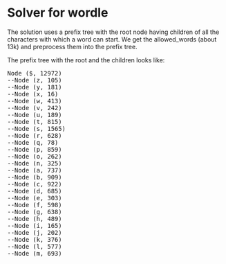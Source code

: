 # Solver for wordle

The solution uses a prefix tree with the root node having children of all the characters with which a word can start.
We get the allowed_words (about 13k) and preprocess them into the prefix tree.

The prefix tree with the root and the children looks like:

<pre>Node ($, 12972)
--Node (z, 105)
--Node (y, 181)
--Node (x, 16)
--Node (w, 413)
--Node (v, 242)
--Node (u, 189)
--Node (t, 815)
--Node (s, 1565)
--Node (r, 628)
--Node (q, 78)
--Node (p, 859)
--Node (o, 262)
--Node (n, 325)
--Node (a, 737)
--Node (b, 909)
--Node (c, 922)
--Node (d, 685)
--Node (e, 303)
--Node (f, 598)
--Node (g, 638)
--Node (h, 489)
--Node (i, 165)
--Node (j, 202)
--Node (k, 376)
--Node (l, 577)
--Node (m, 693)
</pre>
